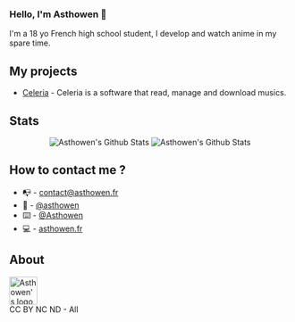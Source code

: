 ### Hello, I'm Asthowen 🖖

I'm a 18 yo French high school student, I develop and watch anime in my spare time.

## My projects
* [Celeria](https://github.com/Asthowen/CeleriaMusicPlayer) - Celeria is a software that read, manage and download musics. 

## Stats
<p align="center">
  <img alt="Asthowen's Github Stats" src="https://github-readme-stats.vercel.app/api?username=Asthowen&show_icons=true&hide_border=true&theme=tokyonight&hide=issues" />
  <img alt="Asthowen's Github Stats" src="https://github-readme-stats.vercel.app/api/top-langs/?username=Asthowen&show_icons=true&layout=compact&hide_border=true&theme=tokyonight" />
</p>

## How to contact me ?
* 📭 - contact@asthowen.fr
* 📯 - [@asthowen](https://discord.com/users/489826443992367128)
* ⌨️ - [@Asthowen](https://twitter.com/Asthowen)
* 💻 - [asthowen.fr](https://asthowen.fr)

## About
<img alt="Asthowen's logo" src="https://avatars.githubusercontent.com/u/59535754?v=4" width="50px" />
<br/>
CC BY NC ND - All
